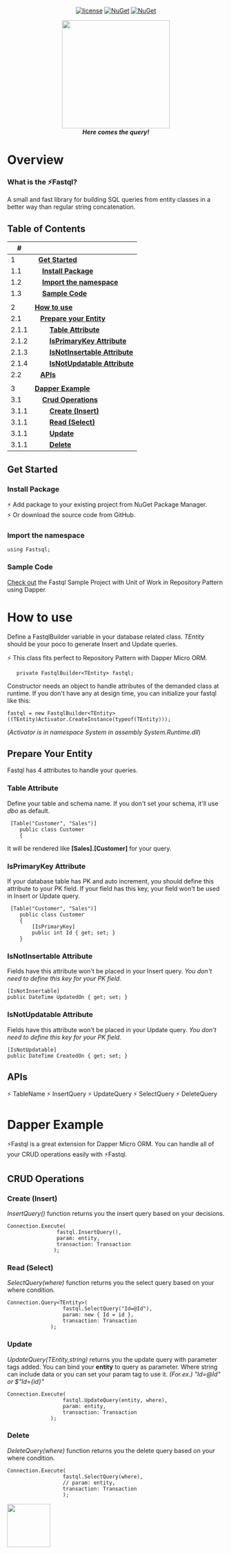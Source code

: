   
 <div align="center"> 
  
[![license](https://img.shields.io/badge/license-MIT-blue.svg)](https://github.com/theilgaz/fastql/blob/master/LICENSE)  [![NuGet](https://img.shields.io/nuget/v/Fastql)](https://www.nuget.org/packages/Fastql/)   [![NuGet](https://img.shields.io/nuget/dt/Fastql)](https://www.nuget.org/packages/Fastql/) 

   
<img src="https://github.com/theilgaz/fastql/blob/main/resource/fastql-logo-resized.png?raw=true" style="width:250px"/><br>
***Here comes the query!***
   
</div>



# Overview
### What is the ⚡Fastql?
A small and fast library for building SQL queries from entity classes in a better way than regular string concatenation.

## Table of Contents

|#     ||
|------|---------------------------|
|1     |&nbsp; **[Get Started](#get-started)**  |
|1.1   |&nbsp; &nbsp; **[Install Package](#install-package)**  |
|1.2   |&nbsp; &nbsp; **[Import the namespace](#import-the-namespace)**  |
|1.3   |&nbsp; &nbsp; **[Sample Code](#sample-code)**  |
|||
|2     |**[How to use](#how-to-use)**  |
|2.1   |&nbsp;&nbsp; **[Prepare your Entity](#prepare-your-entity)**  |
|2.1.1 |&nbsp; &nbsp; &nbsp; &nbsp; **[Table Attribute](#table-attribute)**  |
|2.1.2 |&nbsp; &nbsp; &nbsp; &nbsp; **[IsPrimaryKey Attribute](#isprimarykey-attribute)**  |
|2.1.3 |&nbsp; &nbsp; &nbsp; &nbsp; **[IsNotInsertable Attribute](#isnotinsertable-attribute)**  |
|2.1.4 |&nbsp; &nbsp; &nbsp; &nbsp; **[IsNotUpdatable Attribute](#isnotupdatable-attribute)**  |
|2.2   |&nbsp;&nbsp; **[APIs](#apis)**  |
|||
|3     |**[Dapper Example](#dapper-example)**  |
|3.1   |&nbsp; &nbsp; **[Crud Operations](#crud-operations)**  |
|3.1.1 |&nbsp; &nbsp; &nbsp; &nbsp; **[Create (Insert)](#create-insert)**  |
|3.1.1 |&nbsp; &nbsp; &nbsp; &nbsp; **[Read (Select)](#read-select)**  |
|3.1.1 |&nbsp; &nbsp; &nbsp; &nbsp; **[Update](#update)**  |
|3.1.1 |&nbsp; &nbsp; &nbsp; &nbsp; **[Delete](#delete)**  |


## Get Started

### Install Package

⚡ Add package to your existing project from NuGet Package Manager. <br>
⚡ Or download the source code from GitHub.

### Import the namespace

```
using Fastsql;
```

### Sample Code
[Check out](https://github.com/theilgaz/fastql-unit-of-work-in-repository-pattern) the Fastql Sample Project with Unit of Work in Repository Pattern using Dapper.

# How to use

Define a FastqlBuilder variable in your database related class. *TEntity* should be your poco to generate Insert and Update queries.

⚡ This class fits perfect to Repository Pattern with Dapper Micro ORM.

```
   private FastqlBuilder<TEntity> fastql;
```

Constructor needs an object to handle attributes of the demanded class at runtime. If you don't have any at design time, you can initialize your fastql like this:

```
fastql = new FastqlBuilder<TEntity>((TEntity)Activator.CreateInstance(typeof(TEntity)));
```
(*Activator is in namespace System in assembly System.Runtime.dll*)

## Prepare Your Entity

Fastql has 4 attributes to handle your queries.

### Table Attribute

Define your table and schema name. If you don't set your schema, it'll use *dbo* as default.

```
 [Table("Customer", "Sales")]
    public class Customer
    {
```
It will be rendered like **[Sales].[Customer]** for your query.

### IsPrimaryKey Attribute

If your database table has PK and auto increment, you should define this attribute to your PK field. If your field has this key, your field won't be used in Insert or Update query.

```
 [Table("Customer", "Sales")]
    public class Customer
    {
        [IsPrimaryKey]
        public int Id { get; set; }
    }
```

### IsNotInsertable Attribute

Fields have this attribute won't be placed in your Insert query.
*You don't need to define this key for your PK field.*

```
[IsNotInsertable]
public DateTime UpdatedOn { get; set; }
```


### IsNotUpdatable Attribute

Fields have this attribute won't be placed in your Update query.
*You don't need to define this key for your PK field.*

```
[IsNotUpdatable]
public DateTime CreatedOn { get; set; }
```


## APIs

⚡ TableName 
⚡ InsertQuery 
⚡ UpdateQuery 
⚡ SelectQuery 
⚡ DeleteQuery 



# Dapper Example

⚡Fastql is a great extension for Dapper Micro ORM. You can handle all of your CRUD operations easily with ⚡Fastql.

## CRUD Operations

### Create (Insert)

*InsertQuery()* function returns you the insert query based on your decisions.

```
Connection.Execute(
                fastql.InsertQuery(),
                param: entity,
                transaction: Transaction
               );
```

### Read (Select)
*SelectQuery(where)* function returns you the select query based on your where condition.

```
Connection.Query<TEntity>(
                  fastql.SelectQuery("Id=@Id"),
                  param: new { Id = id },
                  transaction: Transaction
              );
```

### Update

*UpdateQuery(TEntity,string)* returns you the update query with parameter tags added. You can bind your **entity** to query as parameter. Where string can include data or you can set your param tag to use it. *(For.ex.) "Id=@Id" or $"Id={id}"*

```
Connection.Execute(
                  fastql.UpdateQuery(entity, where),
                  param: entity,
                  transaction: Transaction
              );
```
 

### Delete
*DeleteQuery(where)* function returns you the delete query based on your where condition.

```
Connection.Execute(
                  fastql.SelectQuery(where),
                  // param: entity,
                  transaction: Transaction
				  );
```                
                
                
<img src="https://github.com/theilgaz/fastql/blob/main/resource/fastql-amblem.png?raw=true" style="width:100px"/>
